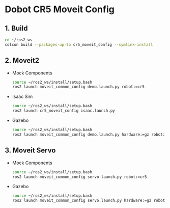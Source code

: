 # Dobot CR5 Moveit Config

## 1. Build
```bash
cd ~/ros2_ws
colcon build --packages-up-to cr5_moveit_config --symlink-install
```

## 2. Moveit2
* Mock Components
    ```bash
    source ~/ros2_ws/install/setup.bash
    ros2 launch moveit_common_config demo.launch.py robot:=cr5
    ```
* Isaac Sim
    ```bash
    source ~/ros2_ws/install/setup.bash
    ros2 launch cr5_moveit_config isaac.launch.py
    ```
* Gazebo
    ```bash
    source ~/ros2_ws/install/setup.bash
    ros2 launch moveit_common_config demo.launch.py hardware:=gz robot:=cr5
    ```

## 3. Moveit Servo
* Mock Components
    ```bash
    source ~/ros2_ws/install/setup.bash
    ros2 launch moveit_common_config servo.launch.py robot:=cr5 
    ```
* Gazebo
    ```bash
    source ~/ros2_ws/install/setup.bash
    ros2 launch moveit_common_config servo.launch.py hardware:=gz robot:=cr5 
    ```